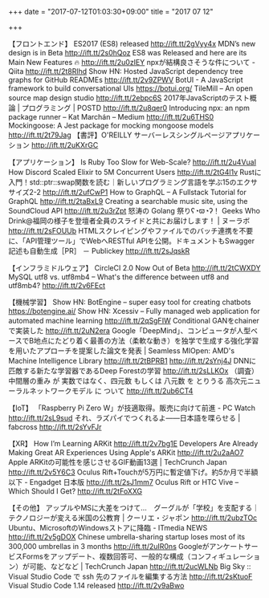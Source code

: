 +++
date = "2017-07-12T01:03:30+09:00"
title = "2017 07 12"

+++

【フロントエンド】
ES2017 (ES8) released http://ift.tt/2gVyy4x
MDN’s new design is in Beta http://ift.tt/2s0hQoz
ES8 was Released and here are its Main New Features 🔥 http://ift.tt/2u0zIEY
npxが結構良さそうな件について - Qiita http://ift.tt/2t8Rlhd
Show HN: Hosted JavaScript dependency tree graphs for GitHub READMEs http://ift.tt/2v9ZPWV
BotUI - A JavaScript framework to build conversational UIs https://botui.org/
TileMill – An open source map design studio http://ift.tt/2ebpc6S
2017年JavaScriptのテスト概論 | プログラミング | POSTD http://ift.tt/2u8qer0
Introducing npx: an npm package runner – Kat Marchán – Medium http://ift.tt/2u6THS0
Mockingoose: A Jest package for mocking mongoose models http://ift.tt/2t79Jag
【書評】O'REILLY サーバーレスシングルページアプリケーション http://ift.tt/2uKXrGC

【アプリケーション】
Is Ruby Too Slow for Web-Scale? http://ift.tt/2u4VuaI
How Discord Scaled Elixir to 5M Concurrent Users http://ift.tt/2tG4l1v
Rustに入門！std::ptr::swap関数を読む｜新しいプログラミング言語を学ぶ15のエクササイズ2-2 http://ift.tt/2ufCwP1
How to GraphQL – A Fullstack Tutorial for GraphQL http://ift.tt/2taBxL9
Creating a searchable music site, using the SoundCloud API http://ift.tt/2u3rZpt
怒涛の Golang 祭りʕ◔ϖ◔ʔ！ Geeks Who Drink@福岡の様子を登壇者全員のスライドと共にお届けします！ | ヌーラボ http://ift.tt/2sFOUUb
HTMLスクレイピングやファイルでのバッチ連携を不要に、「API管理ツール」でWebへRESTful APIを公開。ドキュメントもSwagger記述も自動生成［PR］ － Publickey http://ift.tt/2sJqskR

【インフラミドルウェア】
CircleCI 2.0 Now Out of Beta http://ift.tt/2tCWXDY
MySQL utf8 vs. utf8mb4 – What's the difference between utf8 and utf8mb4? http://ift.tt/2v6FEct

【機械学習】
Show HN: BotEngine – super easy tool for creating chatbots https://botengine.ai/
Show HN: Xcessiv – Fully managed web application for automated machine learning http://ift.tt/2qSgFIW
Conditional GANをchainerで実装した http://ift.tt/2uN2era
Google「DeepMind」、コンピュータが人型ベースでB地点にたどり着く最善の方法（柔軟な動き）を独学で生成する強化学習を用いたアプローチを提案した論文を発表 | Seamless MIOpen: AMD's Machine Intelligence Library http://ift.tt/2tBPRB1
http://ift.tt/2sYnj4J
DNNに匹敵する新たな学習器であるDeep Forestの学習 http://ift.tt/2sLLKOx
（調査） 中間層の重み が 実数ではなく、四元数 もしくは 八元数 を とりうる 高次元ニューラルネットワークモデル に ついて http://ift.tt/2ub6CT4

【IoT】
「Raspberry Pi Zero W」が技適取得。販売に向けて前進 - PC Watch http://ift.tt/2sL9sud
それ、ラズパイでつくれるよ——日本語を喋らせる | fabcross http://ift.tt/2sYvFJr

【XR】
How I’m Learning ARKit http://ift.tt/2v7bg1E
Developers Are Already Making Great AR Experiences Using Apple's ARKit http://ift.tt/2u2aAO7
Apple ARKitの可能性を感じさせるGIF動画13選 | TechCrunch Japan http://ift.tt/2v5Y6C3
Oculus Rift+Touchが5万円に暫定値下げ。約5か月で半額以下 - Engadget 日本版 http://ift.tt/2sJ1mm7
Oculus Rift or HTC Vive – Which Should I Get? http://ift.tt/2tFoXXG

【その他】
アップルやMSに大差をつけて…　グーグルが「学校」を支配する｜テクノロジーが変える米国の公教育 | クーリエ・ジャポン http://ift.tt/2ubzTOc
Ubuntu、MicrosoftのWindowsストアに降臨 - ITmedia NEWS http://ift.tt/2v5gDOX
Chinese umbrella-sharing startup loses most of its 300,000 umbrellas in 3 months http://ift.tt/2uIR0ns
GoogleがアンケートサービスFormsをアップデート、複数回答可、一般的な構成（コンフィギュレーション）が可能、などなど | TechCrunch Japan http://ift.tt/2ucWLNb
Big Sky :: Visual Studio Code で ssh 先のファイルを編集する方法 http://ift.tt/2sKtuoF
Visual Studio Code 1.14 released http://ift.tt/2v9aBwo


